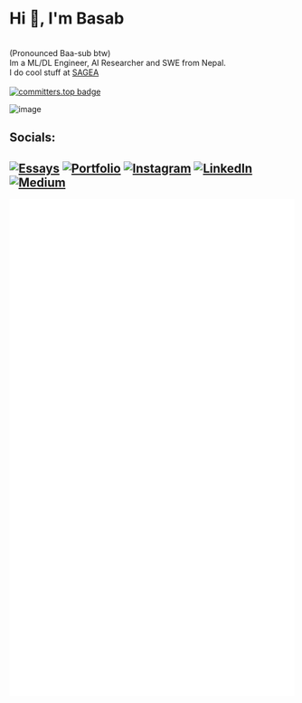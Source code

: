 # Hi 👋, I'm Basab 
<br>(Pronounced Baa-sub btw)<br>Im a ML/DL Engineer, AI Researcher and SWE from Nepal. <br> I do cool stuff at [SAGEA](https://sagea.space) 
<br><br>[![committers.top badge](https://user-badge.committers.top/nepal_private/comethrusws.svg)](https://user-badge.committers.top/nepal_private/comethrusws)

<img width="638" height="236" alt="image" src="https://github.com/user-attachments/assets/16ac8ac9-0139-40ac-9179-babfc3aa09a6" />


## Socials:
[![Essays](https://img.shields.io/badge/Essays-0A9396?logo=bookstack&logoColor=white)](https://basabjha.com.np/essays)
[![Portfolio](https://img.shields.io/badge/Portfolio-9B5DE5?logo=briefcase&logoColor=white)](https://basabjha.vercel.app)
[![Instagram](https://img.shields.io/badge/Instagram-%23E4405F.svg?logo=Instagram&logoColor=white)](https://instagram.com/comethrusws) [![LinkedIn](https://img.shields.io/badge/LinkedIn-%230077B5.svg?logo=linkedin&logoColor=white)](https://linkedin.com/in/basabjha) [![Medium](https://img.shields.io/badge/Medium-12100E?logo=medium&logoColor=white)](https://medium.com/@basabjha) 
---

![Metrics](https://github.com/comethrusws/comethrusws/blob/main/github-metrics.svg)
